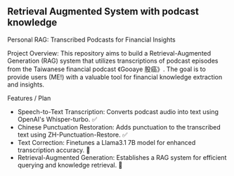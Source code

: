 ## Retrieval Augmented System with podcast knowledge

Personal RAG: Transcribed Podcasts for Financial Insights

Project Overview: This repository aims to build a Retrieval-Augmented Generation (RAG) system that utilizes transcriptions of podcast episodes from the Taiwanese financial podcast 《Gooaye 股癌》. The goal is to provide users (ME!) with a valuable tool for financial knowledge extraction and insights.

Features / Plan

* Speech-to-Text Transcription: Converts podcast audio into text using OpenAI's Whisper-turbo. ✅
* Chinese Punctuation Restoration: Adds punctuation to the transcribed text using ZH-Punctuation-Restore. ✅
* Text Correction: Finetunes a Llama3.1 7B model for enhanced transcription accuracy. 🚧
* Retrieval-Augmented Generation: Establishes a RAG system for efficient querying and knowledge retrieval. 🚧
